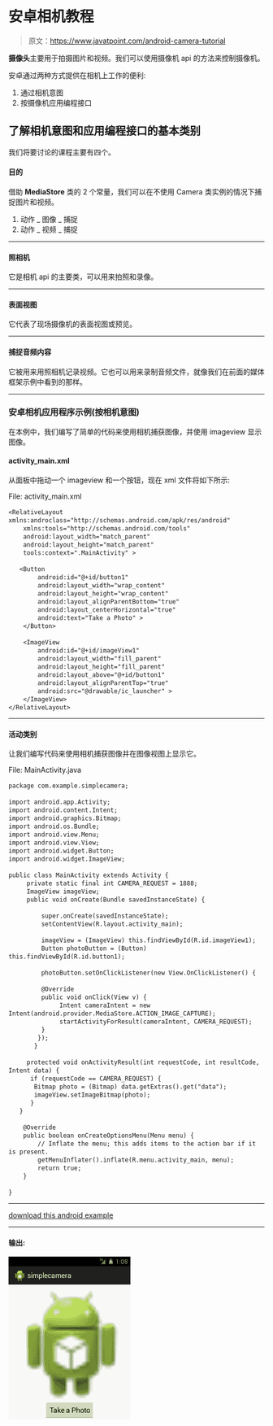 # 安卓相机教程

> 原文：<https://www.javatpoint.com/android-camera-tutorial>

**摄像头**主要用于拍摄图片和视频。我们可以使用摄像机 api 的方法来控制摄像机。

安卓通过两种方式提供在相机上工作的便利:

1.  通过相机意图
2.  按摄像机应用编程接口

## 了解相机意图和应用编程接口的基本类别

我们将要讨论的课程主要有四个。

#### 目的

借助 **MediaStore** 类的 2 个常量，我们可以在不使用 Camera 类实例的情况下捕捉图片和视频。

1.  动作 _ 图像 _ 捕捉
2.  动作 _ 视频 _ 捕捉

* * *

#### 照相机

它是相机 api 的主要类，可以用来拍照和录像。

* * *

#### 表面视图

它代表了现场摄像机的表面视图或预览。

* * *

#### 捕捉音频内容

它被用来用照相机记录视频。它也可以用来录制音频文件，就像我们在前面的媒体框架示例中看到的那样。

* * *

### 安卓相机应用程序示例(按相机意图)

在本例中，我们编写了简单的代码来使用相机捕获图像，并使用 imageview 显示图像。

#### activity_main.xml

从面板中拖动一个 imageview 和一个按钮，现在 xml 文件将如下所示:

File: activity_main.xml

```
<RelativeLayout xmlns:androclass="http://schemas.android.com/apk/res/android"
    xmlns:tools="http://schemas.android.com/tools"
    android:layout_width="match_parent"
    android:layout_height="match_parent"
    tools:context=".MainActivity" >

   <Button
        android:id="@+id/button1"
        android:layout_width="wrap_content"
        android:layout_height="wrap_content"
        android:layout_alignParentBottom="true"
        android:layout_centerHorizontal="true"
        android:text="Take a Photo" >
    </Button>

    <ImageView
        android:id="@+id/imageView1"
        android:layout_width="fill_parent"
        android:layout_height="fill_parent"
        android:layout_above="@+id/button1"
        android:layout_alignParentTop="true"
        android:src="@drawable/ic_launcher" >
    </ImageView>
</RelativeLayout>

```

* * *

#### 活动类别

让我们编写代码来使用相机捕获图像并在图像视图上显示它。

File: MainActivity.java

```
package com.example.simplecamera;

import android.app.Activity;
import android.content.Intent;
import android.graphics.Bitmap;
import android.os.Bundle;
import android.view.Menu;
import android.view.View;
import android.widget.Button;
import android.widget.ImageView;

public class MainActivity extends Activity {
	 private static final int CAMERA_REQUEST = 1888;
	 ImageView imageView;
	 public void onCreate(Bundle savedInstanceState) {

	     super.onCreate(savedInstanceState);
         setContentView(R.layout.activity_main);

         imageView = (ImageView) this.findViewById(R.id.imageView1);
         Button photoButton = (Button) this.findViewById(R.id.button1);

         photoButton.setOnClickListener(new View.OnClickListener() {

	     @Override
	     public void onClick(View v) {
              Intent cameraIntent = new Intent(android.provider.MediaStore.ACTION_IMAGE_CAPTURE);
              startActivityForResult(cameraIntent, CAMERA_REQUEST);
         }
        });
       }

     protected void onActivityResult(int requestCode, int resultCode, Intent data) {
      if (requestCode == CAMERA_REQUEST) {
       Bitmap photo = (Bitmap) data.getExtras().get("data");
       imageView.setImageBitmap(photo);
      }
   }

	@Override
	public boolean onCreateOptionsMenu(Menu menu) {
		// Inflate the menu; this adds items to the action bar if it is present.
		getMenuInflater().inflate(R.menu.activity_main, menu);
		return true;
	}

}

```

* * *

[download this android example](https://static.javatpoint.com/src/android/simplecamera.zip)

* * *

#### 输出:

![android simple camera example output 1](img/4eaa15b3016d10d34c89bcc892d47f94.png)